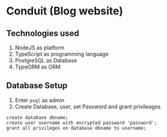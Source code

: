 # Conduit (Blog website)

## Technologies used

1. NodeJS as platform
2. TypeScript as programming language
3. PostgreSQL as Database
4. TypeORM as ORM

## Database Setup

1. Enter `psql` as admin
2. Create Database, user, set Password and grant privileages

```psql
create database dbname;
create user username with encrypted password 'password';
grant all privileges on database dbname to username;
```
